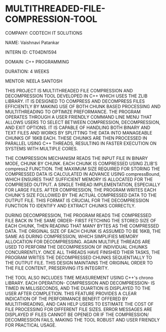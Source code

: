 # MULTITHREADED-FILE-COMPRESSION-TOOL

COMPANY: CODTECH IT SOLUTIONS

NAME: Vaishnavi Patankar

INTERN ID: CT04DN1594

DOMAIN: C++ PROGRAMMING

DURATION: 4 WEEKS

MENTOR: NEELA SANTOSH

THIS PROJECT IS MULTITHREADED FILE COMPRESSION AND DECOMPRESSION TOOL DEVELOPED IN C++ WHICH USES THE ZLIB LIBRARY. IT IS DESIGNED TO COMPRESS AND DECOMPRESS FILES EFFICIENTLY BY MAKING USE OF BOTH CHUNK BASED PROCESSING AND MULTITHREADING TO OPTIMIZE PREFORMANCE. THE PROGRAM OPERATES THROUGH A USER FRIENDLY COMMAND LINE MENU THAT ALLOWS USERS TO SELECT BETWEEN COMPRESSION, DECOMPRESSION, AND EXIT OPTIONS. IT IS CAPABLE OF HANDLING BOTH BINARY AND TEXT FILES AND WORKS BY SPLITTING THE DATA INTO MANAGEABLE CHUNKS OF 16KB EACH. THESE CHUNKS ARE THEN PROCESSED IN PARALLEL USING C++ THREADS, RESULTING IN FASTER EXECUTION ON SYSTEMS WITH MULTIPLE CORES.

THE COMPRESSION MECHANISM READS THE INPUT FILE IN BINARY MODE, CHUNK BY CHUNK. EACH CHUNK IS COMPRESSED USING ZLIB'S compress2 FUNCTION. THE MAXIMUM SIZE REQUIRED FOR STORING THE COMPRESSED DATA IS CALCULATED IN ADVANCE USING compressBound, WHICH ENSURES THAT SUFFICIENT MEMORY IS ALLOCATED FOR THE COMPRESED OUTPUT. A SINGLE THREAD IMPLEMENTATION, ESPECIALLY FOR LARGE FILES. AFTER COMPRESSION, THE PROGRAM WRITES EACH CHUNK'S SIZE FOLLOWED BY THE ACTUAL COMPRESSED DATA TO THE OUTPUT FILE. THIS FORMAT IS CRUCIAL FOR THE DECOMPRESSION FUNCTION TO IDENTIFY AND EXTRACT CHUNKS CORRECTLY.

DURING DECOMPRESSION, THE PROGRAM READS THE COMPRESSED FILE BACK IN THE SAME ORDER- FIRST FETCHING THE STORED SIZE OF EACH CHUNK, THEN READING THAT MANY BYTES AS THE COMPRESSED DATA. THE ORIGINAL SIZE OF EACH CHUNK IS ASSUMED TO BE 16KB, THE SAME AS DURING COMPRESSION, WHICH SIMPLIFIES MEMORY ALLOCATION FOR DECOMPRESSING. AGAIN MULTIPLE THREADS ARE USED TO PERFORM THE DECOMPRESSION OF INDIVIDUAL CHUNKS CONCURRENTLY. ONCE ALL THREADS HAVE FINISHED THEIR TASKS, THE PROGRAM WRITES THE DECOMPRESSED CHUNKS SEQUENTIALLY TO THE OUTPUT FILE. THIS DESIGN MAINTAINS THE ORIGINAL ORDER TO THE FILE CONTENT, PRESERVING ITS INTEGRITY. 

THE TOOL ALSO INCLUDES TIME MEASUREMENT USING C++'s chrono LIBRARY. EACH OPERATION- COMPRESSION AND DECOMPRESSION- IS TIMED IN MILLISECONDS, AND THE DUARTION IS DISPLAYED TO THE USER AFTER COMPLETION. THIS FEATURE PROVIDES A CLEAR INDICATION OF THE PERFORMANCE BENEFIT OFFERED BY MULTITHREADING, AND CAN HELP USERS TO ESTIMATE THE COST OF FILE PROCESSING FOR DIFFERENT FILE SIZES. ERROR MESSAGES ARE DISPLAYED IF FILES CANNOT BE OPENED OR IF THE COMPRESSION/ DECOMRESSION FAILS, MAKING THE TOOL ROBUST AND USER FRIENDLY FOR PRACTICAL USAGE. 


